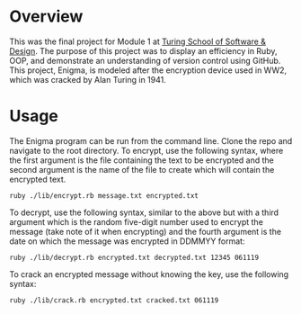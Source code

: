 # Overview
This was the final project for Module 1 at [Turing School of Software & Design](https://turing.io/). The purpose of this project was to display an efficiency in Ruby, OOP, and demonstrate an understanding of version control using GitHub. This project, Enigma, is modeled after the encryption device used in WW2, which was cracked by Alan Turing in 1941.

# Usage
The Enigma program can be run from the command line. Clone the repo and navigate to the root directory. To encrypt, use the following syntax, where the first argument is the file containing the text to be encrypted and the second argument is the name of the file to create which will contain the encrypted text.

`ruby ./lib/encrypt.rb message.txt encrypted.txt`

To decrypt, use the following syntax, similar to the above but with a third argument which is the random five-digit number used to encrypt the message (take note of it when encrypting) and the fourth argument is the date on which the message was encrypted in DDMMYY format:

`ruby ./lib/decrypt.rb encrypted.txt decrypted.txt 12345 061119`

To crack an encrypted message without knowing the key, use the following syntax:

`ruby ./lib/crack.rb encrypted.txt cracked.txt 061119`
